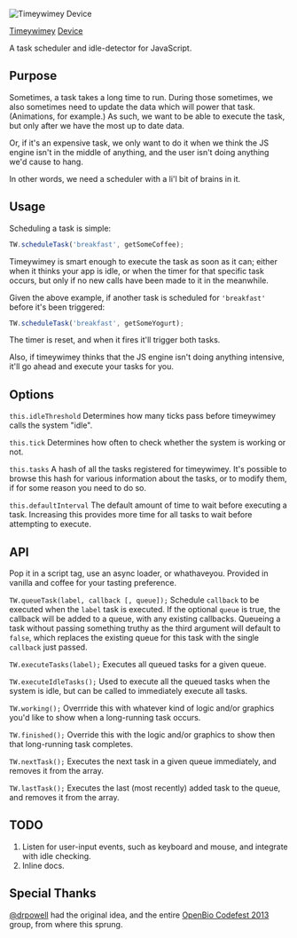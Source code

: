 ![Timeywimey Device](http://25.media.tumblr.com/tumblr_lh1tjkLSkG1qa0q13o1_500.jpg)

[Timeywimey](http://strictlyskyler.github.io/timeywimey/) [Device](http://www.youtube.com/watch?v=8LqmAQwHNA0)

A task scheduler and idle-detector for JavaScript.

## Purpose

Sometimes, a task takes a long time to run. During those sometimes, we also sometimes need to update the data which will power that task. (Animations, for example.) As such, we want to be able to execute the task, but only after we have the most up to date data.

Or, if it's an expensive task, we only want to do it when we think the JS engine isn't in the middle of anything, and the user isn't doing anything we'd cause to hang.

In other words, we need a scheduler with a li'l bit of brains in it.

## Usage

Scheduling a task is simple:

```javascript
TW.scheduleTask('breakfast', getSomeCoffee);
```

Timeywimey is smart enough to execute the task as soon as it can; either when it thinks your app is idle, or when the timer for that specific task occurs, but only if no new calls have been made to it in the meanwhile.

Given the above example, if another task is scheduled for `'breakfast'` before it's been triggered:

```javascript
TW.scheduleTask('breakfast', getSomeYogurt);
```

The timer is reset, and when it fires it'll trigger both tasks.

Also, if timeywimey thinks that the JS engine isn't doing anything intensive, it'll go ahead and execute your tasks for you.

## Options

`this.idleThreshold`
Determines how many ticks pass before timeywimey calls the system "idle".

`this.tick`
Determines how often to check whether the system is working or not.

`this.tasks`
A hash of all the tasks registered for timeywimey.  It's possible to browse this hash for various information about the tasks, or to modify them, if for some reason you need to do so.

`this.defaultInterval`
The default amount of time to wait before executing a task.  Increasing this provides more time for all tasks to wait before attempting to execute.

## API

Pop it in a script tag, use an async loader, or whathaveyou.  Provided in vanilla and coffee for your tasting preference.

`TW.queueTask(label, callback [, queue]);`
Schedule `callback` to be executed when the `label` task is executed.  If the optional `queue` is true, the callback will be added to a queue, with any existing callbacks.  Queueing a task without passing something truthy as the third argument will default to `false`, which replaces the existing queue for this task with the single `callback` just passed.

`TW.executeTasks(label);`
Executes all queued tasks for a given queue.

`TW.executeIdleTasks();`
Used to execute all the queued tasks when the system is idle, but can be called to immediately execute all tasks.

`TW.working();`
Overrride this with whatever kind of logic and/or graphics you'd like to show when a long-running task occurs.

`TW.finished();`
Override this with the logic and/or graphics to show then that long-running task completes.

`TW.nextTask();`
Executes the next task in a given queue immediately, and removes it from the array.

`TW.lastTask();`
Executes the last (most recently) added task to the queue, and removes it from the array.

## TODO

1. Listen for user-input events, such as keyboard and mouse, and integrate with idle checking.
2. Inline docs.

## Special Thanks

[@drpowell](https://github.com/drpowell) had the original idea, and the entire [OpenBio Codefest 2013](http://www.open-bio.org/wiki/Codefest_2013) group, from where this sprung.
